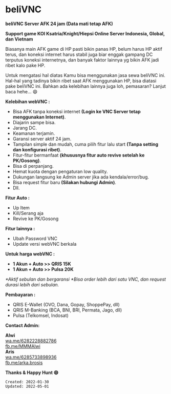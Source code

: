 
# beliVNC

**beliVNC Server AFK 24 jam (Data mati tetap AFK)** 

**Support game KOI Ksatria/Knight/Hiepsi Online Server Indonesia, Global, dan Vietnam**

Biasanya main AFK game di HP pasti bikin panas HP, belum harus HP aktif terus, dan koneksi internet harus stabil juga biar enggak gampang DC terputus koneksi internetnya, dan banyak faktor lainnya yg bikin AFK jadi ribet kalo pake HP. 

Untuk mengatasi hal diatas Kamu bisa menggunakan jasa sewa beliVNC ini. Hal-hal yang tadinya bikin ribet saat AFK menggunakan HP, bisa diatasi pake beliVNC ini. Bahkan ada kelebihan lainnya juga loh, pemasaran? Lanjut baca hehe... 😄

**Kelebihan webVNC :**
- Bisa AFK tanpa koneksi internet **(Login ke VNC Server tetap menggunakan Internet)**. 
- Diajarin sampe bisa. 
- Jarang DC. 
- Keamanan terjamin. 
- Garansi server aktif 24 jam. 
- Tampilan simple dan mudah, cuma pilih fitur lalu start **(Tanpa setting dan konfigurasi ribet)**. 
- Fitur-fitur bermanfaat **(khususnya fitur auto revive setelah ke PK/Gosong)**. 
- Bisa di perpanjang. 
- Hemat kuota dengan pengaturan low quality. 
- Dukungan langsung ke Admin server jika ada kendala/error/bug. 
- Bisa request fitur baru **(Silakan hubungi Admin)**. 
- Dll. 

**Fitur Auto :**
- Up Item
- Kill/Serang aja
- Revive ke PK/Gosong 

**Fitur lainnya :**
- Ubah Password VNC
- Update versi webVNC berkala

**Untuk harga webVNC :**

- **1 Akun + Auto >> QRIS 15K**
- **1 Akun + Auto >> Pulsa 20K**

_*Aktif sebulan dan bergaransi_
_*Bisa order lebih dari satu VNC, dan request durasi lebih dari sebulan._

**Pembayaran :**
- QRIS E-Wallet (OVO, Dana, Gopay, ShoppePay, dll)
- QRIS M-Banking (BCA, BNI, BRI, Permata, Jago, dll) 
- Pulsa (Telkomsel, Indosat)

**Contact Admin:**

**Alwi**
<br />
[wa.me/6282228882786](https://wa.me/6282228882786)
<br />
[fb.me/MMMAlwi](https://fb.me/MMMAlwi) 
<br />
**Aris**
<br />
[wa.me/6285733898936](http://wa.me/6285733898936)
<br />
[fb.me/arka.brosis](https://fb.me/arka.brosis) 


**Thanks & Happy Hunt 😄**

`Created: 2022-01-30`
<br />
`Updated: 2022-05-01`


